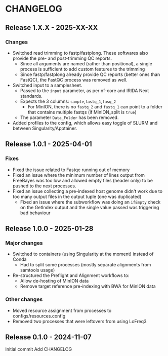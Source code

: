 # CHANGELOG

## Release 1.X.X - 2025-XX-XX

### Changes
- Switched read trimming to fastp/fastplong. These softwares also provide the pre- and post-trimming QC reports.
  - Since all arguments are named (rather than positional), a single process is sufficient to add custom features to the trimming
  - Since fastp/fastplong already provide QC reports (better ones than FastQC), the FastQC process was removed as well.
- Switched input to a samplesheet.
  - Passed to the `input` parameter, as per nf-core and IRIDA Next standards.
  - Expects the 3 columns: `sample`,`fastq_1`,`fasq_2`
    - For MinION, there is no `fastq_2` and `fastq_1` can point to a folder that contains multiple fastqs (if MinION_split is `true`)
  - The parameter `Data_Folder` has been removed.
- Added profiles to the config, which allows easy toggle of SLURM and between Singularity/Apptainer.

## Release 1.0.1 - 2025-04-01

### Fixes
- Fixed the issue related to Fastqc running out of memory
- Fixed an issue where the minimum number of lines output from FreeBayes was too low and allowed empty files (header only) to be pushed to the next processes.
- Fixed an issue collecting a pre-indexed host genome didn't work due to too many output files in the output tuple (one was duplicated)
  - Fixed an issue where the subworkflow was doing an `ifEmpty` check on the GetIndex output and the single value passed was triggering bad behaviour

## Release 1.0.0 - 2025-01-28

### Major changes
- Switched to containers (using Singularity at the moment) instead of Conda
  - Had to split some processes (mostly separate alignments from samtools usage)
- Re-structured the Preflight and Alignment workflows to:
  - Allow de-hosting of MinION data
  - Remove target reference pre-indexing with BWA for MinION data

### Other changes
- Moved resource assignment from processes to configs/resources.config
- Removed two processes that were leftovers from using LoFreq3

## Release 0.1.0 - 2024-11-07

Initial commit
Add CHANGELOG